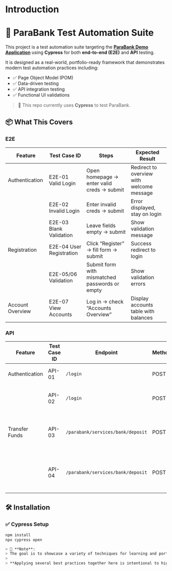 # Introduction

# 🧪 ParaBank Test Automation Suite

This project is a test automation suite targeting the [**ParaBank Demo Application**](https://parabank.parasoft.com/parabank/index.htm) using **Cypress** for both **end-to-end (E2E)** and **API** testing.

It is designed as a real-world, portfolio-ready framework that demonstrates modern test automation practices including:

- ✅ Page Object Model (POM)
- ✅ Data-driven testing
- ✅ API integration testing
- ✅ Functional UI validations

> 🔧 This repo currently uses **Cypress** to test ParaBank.

## 📦 What This Covers

### E2E

| Feature          | Test Case ID             | Steps                                          | Expected Result                           |
| ---------------- | ------------------------ | ---------------------------------------------- | ----------------------------------------- |
| Authentication   | E2E-01 Valid Login       | Open homepage → enter valid creds → submit     | Redirect to overview with welcome message |
|                  | E2E-02 Invalid Login     | Enter invalid creds → submit                   | Error displayed, stay on login            |
|                  | E2E-03 Blank Validation  | Leave fields empty → submit                    | Show validation message                   |
| Registration     | E2E-04 User Registration | Click “Register” → fill form → submit          | Success redirect to login                 |
|                  | E2E-05/06 Validation     | Submit form with mismatched passwords or empty | Show validation errors                    |
| Account Overview | E2E-07 View Accounts     | Log in → check “Accounts Overview”             | Display accounts table with balances      |

### API

| Feature        | Test Case ID | Endpoint                          | Method | Test Description                      | Expected Result                                                  |
| -------------- | ------------ | --------------------------------- | ------ | ------------------------------------- | ---------------------------------------------------------------- |
| Authentication | API-01       | `/login`                          | POST   | Login with valid credentials          | 200 OK with customer ID                                          |
|                | API-02       | `/login`                          | POST   | Login with invalid credentials        | 400 Unauthorized or error message                                |
| Transfer Funds | API-03       | `/parabank/services/bank/deposit` | POST   | Submit valid deposit request          | 200 OK with confirmation message including account ID and amount |
|                | API-04       | `/parabank/services/bank/deposit` | POST   | Attempt deposit to invalid account ID | 400 Bad Request with error message about account 0               |

## 🛠 Installation

### ✅ Cypress Setup

```bash
npm install
npx cypress open

> 📝 **Note**:
> The goal is to showcase a variety of techniques for learning and portfolio purposes. In real-world projects, teams typically standardize on **one primary design pattern or structure**, depending on the context, team preferences, and complexity of the application.
>
> **Applying several best practices together here is intentional to highlight flexibility and knowledge; not necessarily a reflection of how you would structure a production system.**
```
